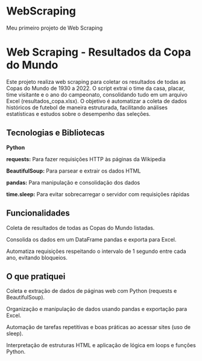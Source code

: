 # WebScraping
Meu primeiro projeto de Web Scraping

# Web Scraping - Resultados da Copa do Mundo

Este projeto realiza web scraping para coletar os resultados de todas as Copas do Mundo de 1930 a 2022.
O script extrai o time da casa, placar, time visitante e o ano do campeonato, consolidando tudo em um arquivo Excel (resultados_copa.xlsx).
O objetivo é automatizar a coleta de dados históricos de futebol de maneira estruturada, facilitando análises estatísticas e estudos sobre o desempenho das seleções.

## Tecnologias e Bibliotecas

**Python** 

**requests:** Para fazer requisições HTTP às páginas da Wikipedia

**BeautifulSoup:** Para parsear e extrair os dados HTML

**pandas:** Para manipulação e consolidação dos dados

**time.sleep:** Para evitar sobrecarregar o servidor com requisições rápidas

## Funcionalidades

Coleta de resultados de todas as Copas do Mundo listadas.

Consolida os dados em um DataFrame pandas e exporta para Excel.

Automatiza requisições respeitando o intervalo de 1 segundo entre cada ano, evitando bloqueios.

## O que pratiquei

Coleta e extração de dados de páginas web com Python (requests e BeautifulSoup).

Organização e manipulação de dados usando pandas e exportação para Excel.

Automação de tarefas repetitivas e boas práticas ao acessar sites (uso de sleep).

Interpretação de estruturas HTML e aplicação de lógica em loops e funções Python.
